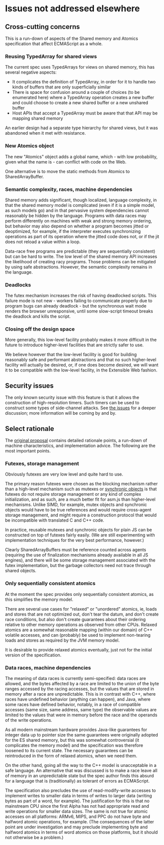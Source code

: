 # Issues not addressed elsewhere

## Cross-cutting concerns

This is a run-down of aspects of the Shared memory and Atomics specification that affect ECMAScript as a whole.

### Reusing TypedArray for shared views

The current spec uses TypedArrays for views on shared memory, this has several negative aspects:

* It complicates the definition of TypedArray, in order for it to handle two kinds of buffers that are only superficially similar
* There is space for confusion around a couple of choices (to be enumerated here) where a TypedArray operation creates a new buffer and could choose to create a new shared buffer or a new unshared buffer
* Host APIs that accept a TypedArray must be aware that that API may be mapping shared memory

An earlier design had a separate type hierarchy for shared views, but it was abandoned when it met with resistance.

### New Atomics object

The new "Atomics" object adds a global name, which - with low probability, given what the name is - can conflict with code on the Web.

One alternative is to move the static methods from Atomics to SharedArrayBuffer.

### Semantic complexity, races, machine dependencies

Shared memory adds significant, though localized, language complexity, in that the shared memory model is complicated (even if it is a simple model, as such models go) and in that pervasive system dependencies cannot reasonably be hidden by the language.  Programs with data races may perform differently on machines with weak and strong memory ordering, but behavior may also depend on whether a program becomes jitted or deoptimized, for example, if the interpreter executes synchronizing operations as part of its operation where the jitted code does not, or if the jit does not reload a value within a loop.

Data-race free programs are predictable (they are sequentially consistent) but can be hard to write.  The low level of the shared memory API increases the likelihood of creating racy programs.  Those problems can be mitigated by using safe abstractions.  However, the semantic complexity remains in the language.

### Deadlocks

The futex mechanism increases the risk of having deadlocked scripts.  This failure mode is not new - workers failing to communicate properly due to program bugs can already deadlock - but the synchronous wait mode renders the browser unresponsive, until some slow-script timeout breaks the deadlock and kills the script.

### Closing off the design space

More generally, this low-level facility probably makes it more difficult in the future to introduce higher-level facilities that are strictly safer to use.

We believe however that the low-level facility is good for building reasonably safe and performant abstractions and that no such higher-level facility will actually be desired, or, if one does become desired, we will want it to be compatible with the low-level facility, in the Extensible Web fashion.

## Security issues

The only known security issue with this feature is that it allows the construction of high-resolution timers.  Such timers can be used to construct some types of side-channel attacks.  See [the issues](https://github.com/lars-t-hansen/ecmascript_sharedmem/issues) for a deeper discussion; more information will be coming by and by.

## Select rationale

The [original proposal](https://docs.google.com/document/d/1NDGA_gZJ7M7w1Bh8S0AoDyEqwDdRh4uSoTPSNn77PFk/edit?usp=sharing) contains detailed rationale points, a run-down of machine characteristics, and implementation advice.  The following are the most important points.

### Futexes, storage management

Obviously futexes are very low level and quite hard to use.

The primary reason futexes were chosen as the blocking mechanism rather than a high-level mechanism such as mutexes or [synchronic objects](http://www.open-std.org/jtc1/sc22/wg21/docs/papers/2014/n4195.pdf) is that futexes do not require storage management or any kind of complex initialization, and as such, are a much better fit for asm.js than higher-level mechanisms.  Unlike SIMD, for example, mutex objects and synchronic objects would have to be true references and would require cross-agent storage management, and might require a construction protocol that would be incompatible with translated C and C++ code.

In practice, reusable mutexes and synchronic objects for plain JS can be constructed on top of futexes fairly easily.  (We are still experimenting with implementation techniques for the very best performance, however.)

Clearly SharedArrayBuffers must be reference counted across agents (requiring the use of finalization mechanisms already available in all JS engines), and there will be some storage management associated with the futex implementation, but the garbage collectors need not trace through shared objects.

### Only sequentially consistent atomics

At the moment the spec provides only sequentially consistent atomics, as this simplifies the memory model.

There are several use cases for "relaxed" or "unordered" atomics, ie, loads and stores that are not optimized out, don't tear the datum, and don't create race conditions, but also don't create guarantees about their ordering relative to other memory operations as observed from other CPUs.  Relaxed atomics are a somewhat reasonable mapping (within our domain) of C++ volatile accesses, and can (probably) be used to implement non-tearing loads and stores as required by the JVM memory model.

It is desirable to provide relaxed atomics eventually, just not for the initial version of the specification.

### Data races, machine dependencies

The meaning of data races is currently semi-specified: data races are allowed, and the bytes affected by a race are limited to the union of the byte ranges accessed by the racing accesses, but the values that are stored in memory after a race are unpredictable.  This is in contrast with C++, where races have undefined behavior (anything can happen), and Java, where some races have defined behavior, notably, in a race of compatible accesses (same size, same address, same type) the observable values are limited to the values that were in memory before the race and the operands of the write operations.

As all modern mainstream hardware provides Java-like guarantees for integer data up to pointer size the same guarantees were originally adopted for the ES shared memory, but this was somewhat controversial (it complicates the memory model) and the specification was therefore loosened to its current state.  The necessary guarantees can be reintroduced in the form of relaxed atomics, when we need them.

On the other hand, going all the way to the C++ model is unacceptable in a safe language.  An alternative that was discussed is to make a race leave all of memory in an unpredictable state but the spec author finds this absurd for a language that is (traditionally) as tolerant of errors as ECMAScript.

The specification also precludes the use of read-modify-write accesses to implement writes to smaller data in terms of writes to larger data (writing bytes as part of a word, for example).  The justification for this is that no mainstream CPU since the first Alpha has not had appropriate read and write operations for smaller data sizes.  The same is not true for atomic accesses on all platforms: ARMv6, MIPS, and PPC do not have byte and halfword atomic operations, for example.  (The consequences of the latter point are under investigation and may preclude implementing byte and halfword atomics in terms of word atomics on those platforms, but it should not otherwise be a problem.)
